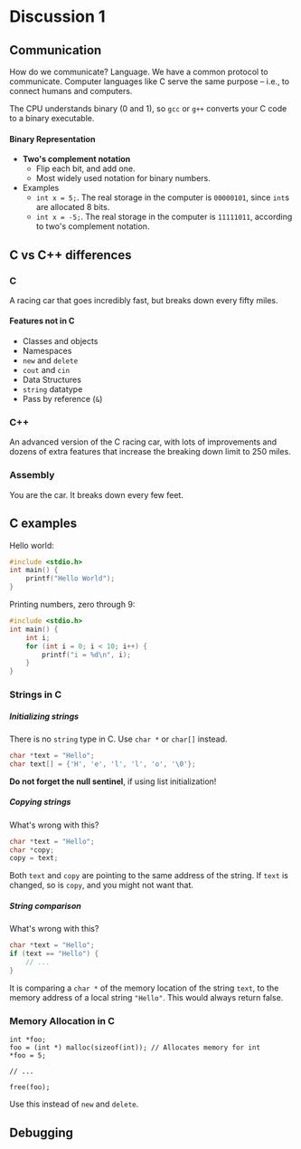 # Discussion 1

## Communication

How do we communicate? Language. We have a common protocol to communicate. Computer languages like C serve the same purpose – i.e., to connect humans and computers.

The CPU understands binary (0 and 1), so `gcc` or `g++` converts your C code to a binary executable.

#### Binary Representation

* **Two's complement notation**
    * Flip each bit, and add one.
    * Most widely used notation for binary numbers.
* Examples
    * `int x = 5;`. The real storage in the computer is `00000101`, since `int`s are allocated 8 bits.
    * `int x = -5;`. The real storage in the computer is `11111011`, according to two's complement notation.

## C vs C++ differences

### C
A racing car that goes incredibly fast, but breaks down every fifty miles.

#### Features not in C

* Classes and objects
* Namespaces
* `new` and `delete`
* `cout` and `cin`
* Data Structures
* `string` datatype
* Pass by reference (`&`)

### C++
An advanced version of the C racing car, with lots of improvements and dozens of extra features that increase the breaking down limit to 250 miles.


### Assembly

You are the car. It breaks down every few feet.

## C examples

Hello world:
```c
#include <stdio.h>
int main() {
    printf("Hello World");
}
```

Printing numbers, zero through 9:

```c
#include <stdio.h>
int main() {
    int i;
    for (int i = 0; i < 10; i++) {
        printf("i = %d\n", i);
    }
}
```

### Strings in C

##### Initializing strings

There is no `string` type in C. Use `char *` or `char[]` instead.

```c
char *text = "Hello";
char text[] = {'H', 'e', 'l', 'l', 'o', '\0'};
```

**Do not forget the null sentinel**, if using list initialization!

##### Copying strings

What's wrong with this?

```c
char *text = "Hello";
char *copy;
copy = text;
```

Both `text` and `copy` are pointing to the same address of the string. If `text` is changed, so is `copy`, and you might not want that.

##### String comparison

What's wrong with this?

```c
char *text = "Hello";
if (text == "Hello") {
    // ...
}
```

It is comparing a `char *` of the memory location of the string `text`, to the memory address of a local string `"Hello"`. This would always return false.

### Memory Allocation in C

```
int *foo;
foo = (int *) malloc(sizeof(int)); // Allocates memory for int
*foo = 5;

// ...

free(foo);
```

Use this instead of `new` and `delete`.

## Debugging


